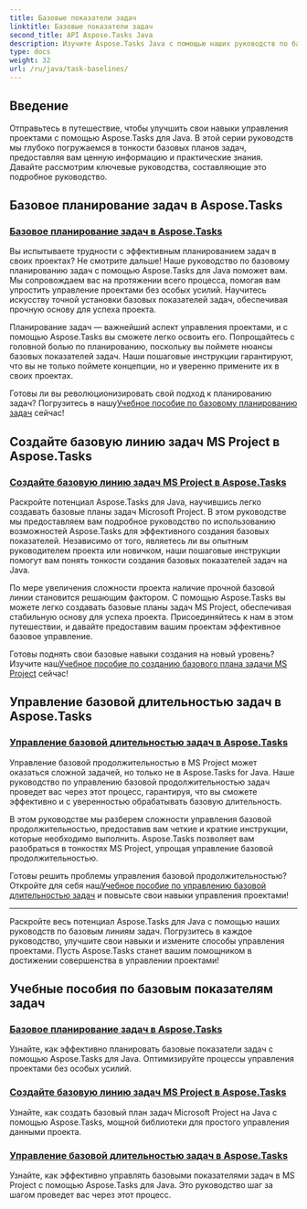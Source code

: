 ```yaml
---
title: Базовые показатели задач
linktitle: Базовые показатели задач
second_title: API Aspose.Tasks Java
description: Изучите Aspose.Tasks Java с помощью наших руководств по базовым показателям задач. Оптимизируйте планирование задач, создавайте базовые планы задач MS Project и управляйте базовыми сроками выполнения задач.
type: docs
weight: 32
url: /ru/java/task-baselines/
---
```

## Введение
Отправьтесь в путешествие, чтобы улучшить свои навыки управления проектами с помощью Aspose.Tasks для Java. В этой серии руководств мы глубоко погружаемся в тонкости базовых планов задач, предоставляя вам ценную информацию и практические знания. Давайте рассмотрим ключевые руководства, составляющие это подробное руководство.

## Базовое планирование задач в Aspose.Tasks

### [Базовое планирование задач в Aspose.Tasks](./baseline-task-scheduling/)

Вы испытываете трудности с эффективным планированием задач в своих проектах? Не смотрите дальше! Наше руководство по базовому планированию задач с помощью Aspose.Tasks для Java поможет вам. Мы сопровождаем вас на протяжении всего процесса, помогая вам упростить управление проектами без особых усилий. Научитесь искусству точной установки базовых показателей задач, обеспечивая прочную основу для успеха проекта.

Планирование задач — важнейший аспект управления проектами, и с помощью Aspose.Tasks вы сможете легко освоить его. Попрощайтесь с головной болью по планированию, поскольку вы поймете нюансы базовых показателей задач. Наши пошаговые инструкции гарантируют, что вы не только поймете концепции, но и уверенно примените их в своих проектах.

 Готовы ли вы революционизировать свой подход к планированию задач? Погрузитесь в нашу[Учебное пособие по базовому планированию задач](./baseline-task-scheduling/) сейчас!

## Создайте базовую линию задач MS Project в Aspose.Tasks

### [Создайте базовую линию задач MS Project в Aspose.Tasks](./create-task-baseline/)

Раскройте потенциал Aspose.Tasks для Java, научившись легко создавать базовые планы задач Microsoft Project. В этом руководстве мы предоставляем вам подробное руководство по использованию возможностей Aspose.Tasks для эффективного создания базовых показателей. Независимо от того, являетесь ли вы опытным руководителем проекта или новичком, наши пошаговые инструкции помогут вам понять тонкости создания базовых показателей задач на Java.

По мере увеличения сложности проекта наличие прочной базовой линии становится решающим фактором. С помощью Aspose.Tasks вы можете легко создавать базовые планы задач MS Project, обеспечивая стабильную основу для успеха проекта. Присоединяйтесь к нам в этом путешествии, и давайте предоставим вашим проектам эффективное базовое управление.

 Готовы поднять свои базовые навыки создания на новый уровень? Изучите наш[Учебное пособие по созданию базового плана задачи MS Project](./create-task-baseline/) сейчас!

## Управление базовой длительностью задач в Aspose.Tasks

### [Управление базовой длительностью задач в Aspose.Tasks](./task-baseline-duration/)

Управление базовой продолжительностью в MS Project может оказаться сложной задачей, но только не в Aspose.Tasks for Java. Наше руководство по управлению базовой продолжительностью задач проведет вас через этот процесс, гарантируя, что вы сможете эффективно и с уверенностью обрабатывать базовую длительность.

В этом руководстве мы разберем сложности управления базовой продолжительностью, предоставив вам четкие и краткие инструкции, которые необходимо выполнить. Aspose.Tasks позволяет вам разобраться в тонкостях MS Project, упрощая управление базовой продолжительностью.

 Готовы решить проблемы управления базовой продолжительностью? Откройте для себя наш[Учебное пособие по управлению базовой длительностью задач](./task-baseline-duration/) и повысьте свои навыки управления проектами!

---

Раскройте весь потенциал Aspose.Tasks для Java с помощью наших руководств по базовым линиям задач. Погрузитесь в каждое руководство, улучшите свои навыки и измените способы управления проектами. Пусть Aspose.Tasks станет вашим помощником в достижении совершенства в управлении проектами!

## Учебные пособия по базовым показателям задач
### [Базовое планирование задач в Aspose.Tasks](./baseline-task-scheduling/)
Узнайте, как эффективно планировать базовые показатели задач с помощью Aspose.Tasks для Java. Оптимизируйте процессы управления проектами без особых усилий.
### [Создайте базовую линию задач MS Project в Aspose.Tasks](./create-task-baseline/)
Узнайте, как создать базовый план задач Microsoft Project на Java с помощью Aspose.Tasks, мощной библиотеки для простого управления данными проекта.
### [Управление базовой длительностью задач в Aspose.Tasks](./task-baseline-duration/)
Узнайте, как эффективно управлять базовыми показателями задач в MS Project с помощью Aspose.Tasks для Java. Это руководство шаг за шагом проведет вас через этот процесс.